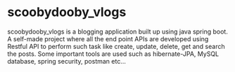 # scoobydooby_vlogs
scoobydooby_vlogs is a blogging application built up using java spring boot. A self-made project where all the end point APIs are developed using Restful API to perform such task like create, update, delete, get and search the posts. Some important tools are used such as hibernate-JPA, MySQL database, spring security, postman etc...
